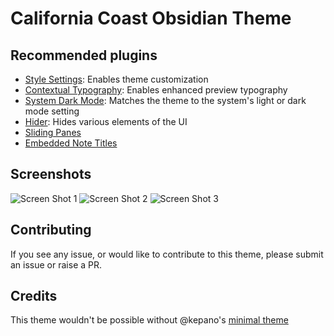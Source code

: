 # California Coast Obsidian Theme

## Recommended plugins

- [Style Settings](https://github.com/mgmeyers/obsidian-style-settings): Enables theme customization
- [Contextual Typography](https://github.com/mgmeyers/obsidian-contextual-typography): Enables enhanced preview typography
- [System Dark Mode](https://github.com/kepano/obsidian-system-dark-mode): Matches the theme to the system's light or dark mode setting
- [Hider](https://github.com/kepano/obsidian-hider): Hides various elements of the UI
- [Sliding Panes](https://github.com/deathau/sliding-panes-obsidian)
- [Embedded Note Titles](https://github.com/mgmeyers/obsidian-embedded-note-titles)


## Screenshots

<img src="https://github.com/mgmeyers/obsidian-california-coast-theme/raw/main/screenshots/01.png" alt="Screen Shot 1" />
<img src="https://github.com/mgmeyers/obsidian-california-coast-theme/raw/main/screenshots/02.png" alt="Screen Shot 2" />
<img src="https://github.com/mgmeyers/obsidian-california-coast-theme/raw/main/screenshots/03.png" alt="Screen Shot 3" />


## Contributing

If you see any issue, or would like to contribute to this theme, please submit an issue or raise a PR.


## Credits

This theme wouldn't be possible without @kepano's [minimal theme](https://github.com/kepano/obsidian-minimal)